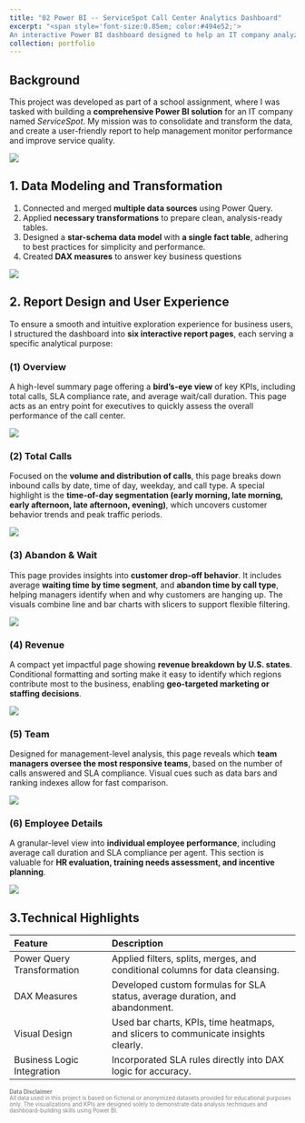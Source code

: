```yaml
---
title: "02 Power BI -- ServiceSpot Call Center Analytics Dashboard"
excerpt: "<span style='font-size:0.85em; color:#494e52;'>
An interactive Power BI dashboard designed to help an IT company analyze its call center performance. The project includes SLA monitoring, call traffic trends, employee performance tracking, revenue insights, and time-based behavior patterns...<br/><img src='/site/images/BI-0.jpg' style='width:50%;'/>"
collection: portfolio
---
```


## Background

This project was developed as part of a school assignment, where I was tasked with building a **comprehensive Power BI solution** for an IT company named *ServiceSpot*. My mission was to consolidate and transform the data, and create a user-friendly report to help management monitor performance and improve service quality.

<img src="/site/images/BI-0.gif" /> 

## 1. Data Modeling and Transformation

1. Connected and merged **multiple data sources** using Power Query.
2. Applied **necessary transformations** to prepare clean, analysis-ready tables.
3. Designed a **star-schema data model** with **a single fact table**, adhering to best practices for simplicity and performance.
4. Created **DAX measures** to answer key business questions

<img src="/site/images/BI-0-0.jpg"  /> 

## 2. Report Design and User Experience

To ensure a smooth and intuitive exploration experience for business users, I structured the dashboard into **six interactive report pages**, each serving a specific analytical purpose:

### (1) Overview  
A high-level summary page offering a **bird’s-eye view** of key KPIs, including total calls, SLA compliance rate, and average wait/call duration. This page acts as an entry point for executives to quickly assess the overall performance of the call center.

<img src="/site/images/BI-1.gif" class="img-medium" /> 

### (2) Total Calls  
Focused on the **volume and distribution of calls**, this page breaks down inbound calls by date, time of day, weekday, and call type. A special highlight is the **time-of-day segmentation (early morning, late morning, early afternoon, late afternoon, evening)**, which uncovers customer behavior trends and peak traffic periods.

<img src="/site/images/BI-2.jpg" class="img-medium" /> 


### (3) Abandon & Wait  
This page provides insights into **customer drop-off behavior**. It includes average **waiting time by time segment**, and **abandon time by call type**, helping managers identify when and why customers are hanging up. The visuals combine line and bar charts with slicers to support flexible filtering.

<img src="/site/images/BI-3.jpg" class="img-medium" /> 

### (4) Revenue  
A compact yet impactful page showing **revenue breakdown by U.S. states**. Conditional formatting and sorting make it easy to identify which regions contribute most to the business, enabling **geo-targeted marketing or staffing decisions**.

<img src="/site/images/BI-4.gif" class="img-medium" /> 

### (5) Team  
Designed for management-level analysis, this page reveals which **team managers oversee the most responsive teams**, based on the number of calls answered and SLA compliance. Visual cues such as data bars and ranking indexes allow for fast comparison.

<img src="/site/images/BI-5.jpg" class="img-medium" /> 

### (6) Employee Details  
A granular-level view into **individual employee performance**, including average call duration and SLA compliance per agent. This section is valuable for **HR evaluation, training needs assessment, and incentive planning**.

<img src="/site/images/BI-6.jpg" class="img-medium" /> 



## 3.Technical Highlights

| Feature                     | Description                                                                 |
| :-------------------------- | :-------------------------------------------------------------------------- |
| Power Query Transformation  | Applied filters, splits, merges, and conditional columns for data cleansing. |
| DAX Measures                | Developed custom formulas for SLA status, average duration, and abandonment. |
| Visual Design               | Used bar charts, KPIs, time heatmaps, and slicers to communicate insights clearly. |
| Business Logic Integration  | Incorporated SLA rules directly into DAX logic for accuracy. |



<p style="font-size: 0.7em; color: gray; text-align: left;">
  <strong>Data Disclaimer</strong><br/>
  All data used in this project is based on fictional or anonymized datasets provided for educational purposes only. The visualizations and KPIs are designed solely to demonstrate data analysis techniques and dashboard-building skills using Power BI.
</p>
